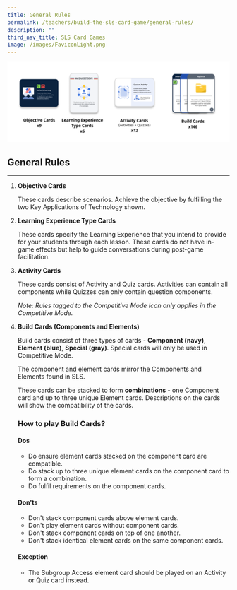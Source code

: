 ```yaml
---
title: General Rules
permalink: /teachers/build-the-sls-card-game/general-rules/
description: ""
third_nav_title: SLS Card Games
image: /images/FaviconLight.png
---
```

<img src="/images/SLS%20Build/General%20rules%20-%20cards%202.png">
<h2>General Rules</h2>
<hr>
<ol>
  <li>
    <strong>Objective Cards</strong>
    <p>These cards describe scenarios. Achieve the objective by fulfilling the two Key Applications of Technology shown.</p>
  </li>
  <li>
    <strong>Learning Experience Type Cards</strong>
    <p>These cards specify the Learning Experience that you intend to provide for your students through each lesson. These cards do not have in-game effects but help to guide conversations during post-game facilitation.</p>
  </li>
  <li>
    <strong>Activity Cards</strong>
    <p>These cards consist of Activity and Quiz cards. Activities can contain all components while Quizzes can only contain question components.</p>
    <p><em>Note: Rules tagged to the Competitive Mode Icon only applies in the Competitive Mode.</em></p>
  </li>
  <li>
    <strong>Build Cards (Components and Elements)</strong>
    <p>Build cards consist of three types of cards - <strong>Component (navy)</strong>, <strong>Element (blue)</strong>, <strong>Special (gray)</strong>. Special cards will only be used in Competitive Mode.</p>
    <p>The component and element cards mirror the Components and Elements found in SLS.</p>
    <p>These cards can be stacked to form <strong>combinations</strong> - one Component card and up to three unique Element cards. Descriptions on the cards will show the compatibility of the cards.</p>
    <h3>How to play Build Cards?</h3>
    <h4>Dos</h4>
    <ul>
      <li>Do ensure element cards stacked on the component card are compatible.</li>
      <li>Do stack up to three unique element cards on the component card to form a combination.</li>
      <li>Do fulfil requirements on the component cards.</li>
    </ul>
    <h4>Don'ts</h4>
    <ul>
      <li>Don't stack component cards above element cards.</li>
      <li>Don't play element cards without component cards.</li>
      <li>Don't stack component cards on top of one another.</li>
      <li>Don't stack identical element cards on the same component cards.</li>
    </ul>
    <h4>Exception</h4>
    <ul>
      <li>The Subgroup Access element card should be played on an Activity or Quiz card instead.</li>
    </ul>
  </li>
</ol>